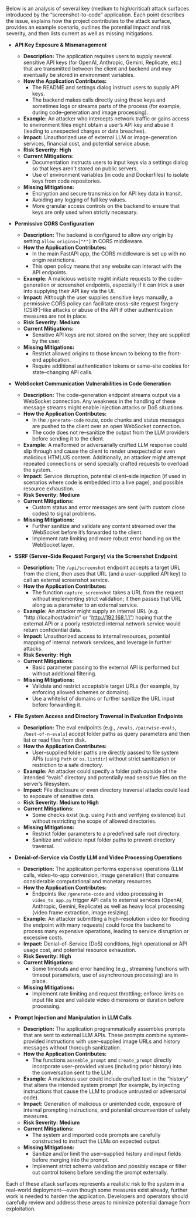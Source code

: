 Below is an analysis of several key (medium to high/critical) attack surfaces introduced by the “screenshot-to-code” application. Each point describes the issue, explains how the project contributes to the attack surface, provides an example scenario, outlines the potential impact and risk severity, and then lists current as well as missing mitigations.

- **API Key Exposure & Mismanagement**
  - **Description:** The application requires users to supply several sensitive API keys (for OpenAI, Anthropic, Gemini, Replicate, etc.) that are transmitted between the client and backend and may eventually be stored in environment variables.
  - **How the Application Contributes:**
    - The README and settings dialog instruct users to supply API keys.
    - The backend makes calls directly using these keys and sometimes logs or streams parts of the process (for example, during code–generation and image processing).
  - **Example:** An attacker who intercepts network traffic or gains access to environment files might obtain a user’s API key and abuse it (leading to unexpected charges or data breaches).
  - **Impact:** Unauthorized use of external LLM or image-generation services, financial cost, and potential service abuse.
  - **Risk Severity:** **High**
  - **Current Mitigations:**
    - Documentation instructs users to input keys via a settings dialog so that keys aren’t stored on public servers.
    - Use of environment variables (in code and Dockerfiles) to isolate keys from code repositories.
  - **Missing Mitigations:**
    - Encryption and secure transmission for API key data in transit.
    - Avoiding any logging of full key values.
    - More granular access controls on the backend to ensure that keys are only used when strictly necessary.

- **Permissive CORS Configuration**
  - **Description:** The backend is configured to allow *any* origin by setting `allow_origins=["*"]` in CORS middleware.
  - **How the Application Contributes:**
    - In the main FastAPI app, the CORS middleware is set up with no origin restrictions.
    - This open policy means that any website can interact with the API endpoints.
  - **Example:** A malicious website might initiate requests to the code–generation or screenshot endpoints, especially if it can trick a user into supplying their API key via the UI.
  - **Impact:** Although the user supplies sensitive keys manually, a permissive CORS policy can facilitate cross–site request forgery (CSRF)–like attacks or abuse of the API if other authentication measures are not in place.
  - **Risk Severity:** **Medium**
  - **Current Mitigations:**
    - Sensitive API keys are not stored on the server; they are supplied by the user.
  - **Missing Mitigations:**
    - Restrict allowed origins to those known to belong to the front-end application.
    - Require additional authentication tokens or same–site cookies for state–changing API calls.

- **WebSocket Communication Vulnerabilities in Code Generation**
  - **Description:** The code–generation endpoint streams output via a WebSocket connection. Any weakness in the handling of these message streams might enable injection attacks or DoS situations.
  - **How the Application Contributes:**
    - In the `/generate-code` route, code chunks and status messages are pushed to the client over an open WebSocket connection.
    - The code does not re–sanitize the output from the LLM providers before sending it to the client.
  - **Example:** A malformed or adversarially crafted LLM response could slip through and cause the client to render unexpected or even malicious HTML/JS content. Additionally, an attacker might attempt repeated connections or send specially crafted requests to overload the system.
  - **Impact:** Service disruption, potential client–side injection (if used in scenarios where code is embedded into a live page), and possible resource exhaustion.
  - **Risk Severity:** **Medium**
  - **Current Mitigations:**
    - Custom status and error messages are sent (with custom close codes) to signal problems.
  - **Missing Mitigations:**
    - Further sanitize and validate any content streamed over the WebSocket before it’s forwarded to the client.
    - Implement rate limiting and more robust error handling on the WebSocket layer.

- **SSRF (Server–Side Request Forgery) via the Screenshot Endpoint**
  - **Description:** The `/api/screenshot` endpoint accepts a target URL from the client, then uses that URL (and a user–supplied API key) to call an external screenshot service.
  - **How the Application Contributes:**
    - The function `capture_screenshot` takes a URL from the request without implementing strict validation; it then passes that URL along as a parameter to an external service.
  - **Example:** An attacker might supply an internal URL (e.g. “http://localhost/admin” or “http://192.168.1.1”) hoping that the external API or a poorly restricted internal network service would return confidential data.
  - **Impact:** Unauthorized access to internal resources, potential mapping of internal network services, and leverage in further attacks.
  - **Risk Severity:** **High**
  - **Current Mitigations:**
    - Basic parameter passing to the external API is performed but without additional filtering.
  - **Missing Mitigations:**
    - Validate and restrict acceptable target URLs (for example, by enforcing allowed schemes or domains).
    - Use a whitelist of domains or further sanitize the URL input before forwarding it.

- **File System Access and Directory Traversal in Evaluation Endpoints**
  - **Description:** The eval endpoints (e.g., `/evals`, `/pairwise-evals`, `/best-of-n-evals`) accept folder paths as query parameters and then list or read files from disk.
  - **How the Application Contributes:**
    - User–supplied folder paths are directly passed to file system APIs (using `Path` or `os.listdir`) without strict sanitization or restriction to a safe directory.
  - **Example:** An attacker could specify a folder path outside of the intended “evals” directory and potentially read sensitive files on the server’s filesystem.
  - **Impact:** File disclosure or even directory traversal attacks could lead to exposure of sensitive data.
  - **Risk Severity:** **Medium to High**
  - **Current Mitigations:**
    - Some checks exist (e.g. using `Path` and verifying existence) but without restricting the scope of allowed directories.
  - **Missing Mitigations:**
    - Restrict folder parameters to a predefined safe root directory.
    - Sanitize and validate input folder paths to prevent directory traversal.

- **Denial-of-Service via Costly LLM and Video Processing Operations**
  - **Description:** The application performs expensive operations (LLM calls, video-to-app conversion, image generation) that consume considerable computational and monetary resources.
  - **How the Application Contributes:**
    - Endpoints like `/generate-code` and video processing in `video_to_app.py` trigger API calls to external services (OpenAI, Anthropic, Gemini, Replicate) as well as heavy local processing (video frame extraction, image resizing).
  - **Example:** An attacker submitting a high–resolution video (or flooding the endpoint with many requests) could force the backend to process many expensive operations, leading to service disruption or excessive costs.
  - **Impact:** Denial–of–Service (DoS) conditions, high operational or API usage cost, and potential resource exhaustion.
  - **Risk Severity:** **High**
  - **Current Mitigations:**
    - Some timeouts and error handling (e.g., streaming functions with timeout parameters, use of asynchronous processing) are in place.
  - **Missing Mitigations:**
    - Implement rate limiting and request throttling; enforce limits on input file size and validate video dimensions or duration before processing.

- **Prompt Injection and Manipulation in LLM Calls**
  - **Description:** The application programmatically assembles prompts that are sent to external LLM APIs. These prompts combine system–provided instructions with user–supplied image URLs and history messages without thorough sanitization.
  - **How the Application Contributes:**
    - The functions `assemble_prompt` and `create_prompt` directly incorporate user–provided values (including prior history) into the conversation sent to the LLM.
  - **Example:** A malicious user could include crafted text in the “history” that alters the intended system prompt (for example, by injecting instructions that cause the LLM to produce untrusted or adversarial code).
  - **Impact:** Generation of malicious or unintended code, exposure of internal prompting instructions, and potential circumvention of safety measures.
  - **Risk Severity:** **Medium**
  - **Current Mitigations:**
    - The system and imported code prompts are carefully constructed to instruct the LLMs on expected output.
  - **Missing Mitigations:**
    - Sanitize and/or limit the user–supplied history and input fields before merging into the prompt.
    - Implement strict schema validation and possibly escape or filter out control tokens before sending the prompt externally.

Each of these attack surfaces represents a realistic risk to the system in a real–world deployment—even though some measures exist already, further work is needed to harden the application. Developers and operators should carefully review and address these areas to minimize potential damage from exploitation.
